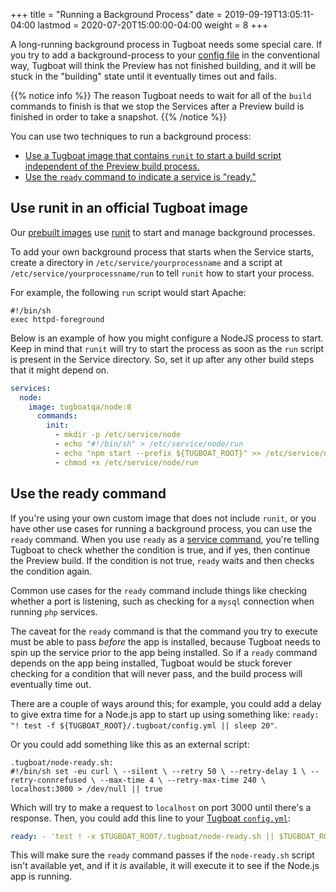 +++
title = "Running a Background Process"
date = 2019-09-19T13:05:11-04:00
lastmod = 2020-07-20T15:00:00-04:00
weight = 8
+++

A long-running background process in Tugboat needs some special care. If you try to add a background-process to your
[config file](/setting-up-tugboat/create-a-tugboat-config-file/) in the conventional way, Tugboat will think the Preview
has not finished building, and it will be stuck in the "building" state until it eventually times out and fails.

{{% notice info %}} The reason Tugboat needs to wait for all of the `build` commands to finish is that we stop the
Services after a Preview build is finished in order to take a snapshot. {{% /notice %}}

You can use two techniques to run a background process:

- [Use a Tugboat image that contains `runit` to start a build script independent of the Preview build process.](#use-runit-in-an-official-tugboat-image)
- [Use the `ready` command to indicate a service is "ready."](#use-the-ready-command)

## Use runit in an official Tugboat image

Our [prebuilt images](../../service-images/using-tugboat-images/) use [runit](http://smarden.org/runit/) to start and
manage background processes.

To add your own background process that starts when the Service starts, create a directory in
`/etc/service/yourprocessname` and a script at `/etc/service/yourprocessname/run` to tell `runit` how to start your
process.

For example, the following `run` script would start Apache:

```
#!/bin/sh
exec httpd-foreground
```

Below is an example of how you might configure a NodeJS process to start. Keep in mind that `runit` will try to start
the process as soon as the `run` script is present in the Service directory. So, set it up after any other build steps
that it might depend on.

```yaml
services:
  node:
    image: tugboatqa/node:8
      commands:
        init:
          - mkdir -p /etc/service/node
          - echo "#!/bin/sh" > /etc/service/node/run
          - echo "npm start --prefix ${TUGBOAT_ROOT}" >> /etc/service/node/run
          - chmod +x /etc/service/node/run
```

## Use the ready command

If you're using your own custom image that does not include `runit`, or you have other use cases for running a
background process, you can use the `ready` command. When you use `ready` as a
[service command](../leverage-service-commands/), you're telling Tugboat to check whether the condition is true, and if
yes, then continue the Preview build. If the condition is not true, `ready` waits and then checks the condition again.

Common use cases for the `ready` command include things like checking whether a port is listening, such as checking for
a `mysql` connection when running `php` services.

The caveat for the `ready` command is that the command you try to execute must be able to pass _before_ the app is
installed, because Tugboat needs to spin up the service prior to the app being installed. So if a `ready` command
depends on the app being installed, Tugboat would be stuck forever checking for a condition that will never pass, and
the build process will eventually time out.

There are a couple of ways around this; for example, you could add a delay to give extra time for a Node.js app to start
up using something like: `ready: "! test -f ${TUGBOAT_ROOT}/.tugboat/config.yml || sleep 20"`.

Or you could add something like this as an external script:

```
.tugboat/node-ready.sh:
#!/bin/sh set -eu curl \ --silent \ --retry 50 \ --retry-delay 1 \ --retry-connrefused \ --max-time 4 \ --retry-max-time 240 \ localhost:3000 > /dev/null || true
```

Which will try to make a request to `localhost` on port 3000 until there's a response. Then, you could add this line to
your [Tugboat `config.yml`](/setting-up-tugboat/create-a-tugboat-config-file/):

```yaml
ready: - 'test ! -x $TUGBOAT_ROOT/.tugboat/node-ready.sh || $TUGBOAT_ROOT/.tugboat/node-ready.sh'
```

This will make sure the `ready` command passes if the `node-ready.sh` script isn't available yet, and if it _is_
available, it will execute it to see if the Node.js app is running.
